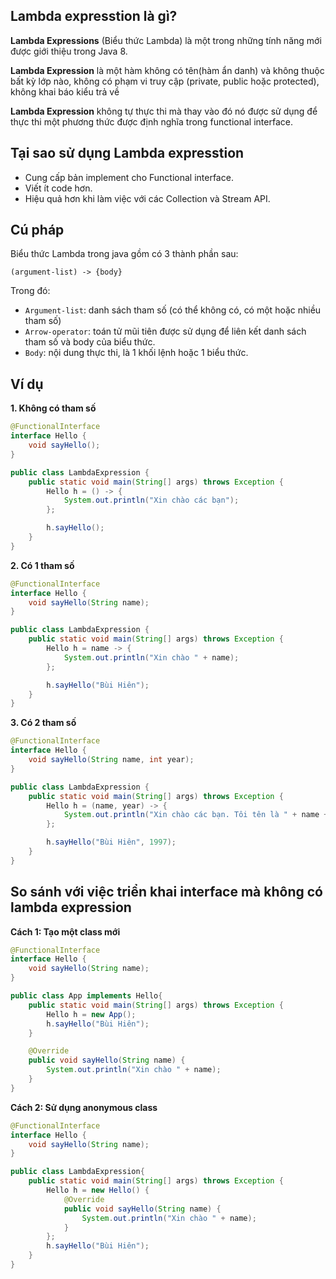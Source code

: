 ## Lambda expresstion là gì?

**Lambda Expressions** (Biểu thức Lambda) là một trong những tính năng mới được giới thiệu trong Java 8.

**Lambda Expression** là một hàm không có tên(hàm ẩn danh) và không thuộc bất kỳ lớp nào, không có phạm vi truy cập (private, public hoặc protected), không khai báo kiểu trả về

**Lambda Expression** không tự thực thi mà thay vào đó nó được sử dụng để thực thi một phương thức được định nghĩa trong functional interface.

## Tại sao sử dụng Lambda expresstion

- Cung cấp bản implement cho Functional interface.
- Viết ít code hơn.
- Hiệu quả hơn khi làm việc với các Collection và Stream API.

## Cú pháp

Biểu thức Lambda trong java gồm có 3 thành phần sau:

```
(argument-list) -> {body}
```

Trong đó:

- `Argument-list`: danh sách tham số (có thể không có, có một hoặc nhiều tham số)
- `Arrow-operator`: toán tử mũi tiên được sử dụng để liên kết danh sách tham số và body của biểu thức.
- `Body`: nội dung thực thi, là 1 khối lệnh hoặc 1 biểu thức.

## Ví dụ

**1. Không có tham số**

```java
@FunctionalInterface
interface Hello {
    void sayHello();
}

public class LambdaExpression {
    public static void main(String[] args) throws Exception {
        Hello h = () -> {
            System.out.println("Xin chào các bạn");
        };

        h.sayHello();
    }
}
```

**2. Có 1 tham số**

```java
@FunctionalInterface
interface Hello {
    void sayHello(String name);
}

public class LambdaExpression {
    public static void main(String[] args) throws Exception {
        Hello h = name -> {
            System.out.println("Xin chào " + name);
        };

        h.sayHello("Bùi Hiên");
    }
}

```

**3. Có 2 tham số**

```java
@FunctionalInterface
interface Hello {
    void sayHello(String name, int year);
}

public class LambdaExpression {
    public static void main(String[] args) throws Exception {
        Hello h = (name, year) -> {
            System.out.println("Xin chào các bạn. Tôi tên là " + name + ", năm nay tôi " + (2022 - year) + " tuổi.");
        };

        h.sayHello("Bùi Hiên", 1997);
    }
}

```

## So sánh với việc triển khai interface mà không có lambda expression

**Cách 1: Tạo một class mới**

```java
@FunctionalInterface
interface Hello {
    void sayHello(String name);
}

public class App implements Hello{
    public static void main(String[] args) throws Exception {
        Hello h = new App();
        h.sayHello("Bùi Hiên");
    }

    @Override
    public void sayHello(String name) {
        System.out.println("Xin chào " + name);
    }
}

```

**Cách 2: Sử dụng anonymous class**

```java
@FunctionalInterface
interface Hello {
    void sayHello(String name);
}

public class LambdaExpression{
    public static void main(String[] args) throws Exception {
        Hello h = new Hello() {
            @Override
            public void sayHello(String name) {
                System.out.println("Xin chào " + name);
            }
        };
        h.sayHello("Bùi Hiên");
    }
}
```